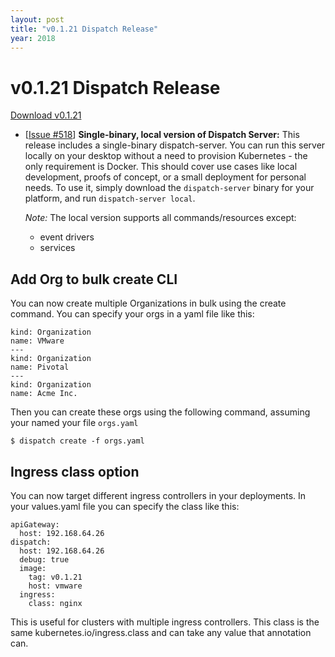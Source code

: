 ```yaml
---
layout: post
title: "v0.1.21 Dispatch Release"
year: 2018
---
```


# v0.1.21 Dispatch Release

[Download v0.1.21](https://github.com/vmware/dispatch/releases/tag/v0.1.21)

- [[Issue #518](https://github.com/vmware/dispatch/issues/518)] **Single-binary, local version of Dispatch Server:**
This release includes a single-binary dispatch-server. You can run this server locally on your desktop without a need
to provision Kubernetes - the only requirement is Docker. This should cover use cases like local development, proofs of concept,
or a small deployment for personal needs. To use it, simply download the `dispatch-server` binary for your platform,
and run `dispatch-server local`.
    
    *Note:* The local version supports all commands/resources except:
    - event drivers
    - services 

## Add Org to bulk create CLI

You can now create multiple Organizations in bulk using the create command. You can specify your orgs in a yaml file like this:
```
kind: Organization
name: VMware
---
kind: Organization
name: Pivotal
---
kind: Organization
name: Acme Inc.
```

Then you can create these orgs using the following command, assuming your named your file `orgs.yaml`

```
$ dispatch create -f orgs.yaml
```

## Ingress class option

You can now target different ingress controllers in your deployments. In your values.yaml file you can specify the class like this:

```
apiGateway:
  host: 192.168.64.26
dispatch:
  host: 192.168.64.26
  debug: true
  image:
    tag: v0.1.21
    host: vmware
  ingress:
    class: nginx
```

This is useful for clusters with multiple ingress controllers. This class is the same kubernetes.io/ingress.class and can take any value that annotation can.